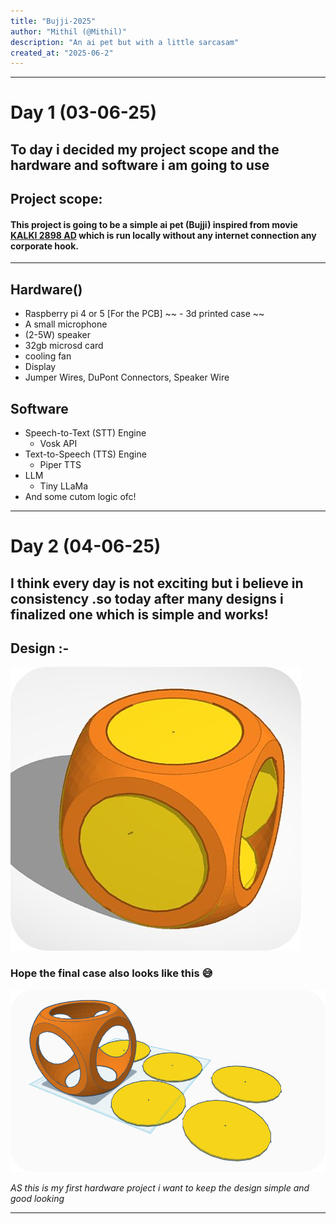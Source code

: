 ```yaml
---
title: "Bujji-2025"
author: "Mithil (@Mithil)"
description: "An ai pet but with a little sarcasam"
created_at: "2025-06-2"
---
```


---
# Day 1 (03-06-25)

To day i decided my project scope and the hardware and software i am going to use
---
## **Project scope**:  
#### This project is going to be a simple ai pet (**Bujji**) inspired from movie [KALKI 2898 AD](https://en.wikipedia.org/wiki/Kalki_2898_AD) which is run locally without any internet connection any corporate hook.
---
## Hardware() 

 - Raspberry pi 4 or 5 [For the PCB]
~~ - 3d printed case ~~ 
 - A small microphone
 - (2-5W) speaker
 - 32gb microsd card
 - cooling fan
 - Display
 - Jumper Wires, DuPont Connectors, Speaker Wire

## Software
- Speech-to-Text (STT) Engine
   -  Vosk API
- Text-to-Speech (TTS) Engine
	- Piper TTS
- LLM
	- Tiny LLaMa
- And some cutom logic ofc!
---
# Day 2 (04-06-25)

I think every day is not  exciting but i believe in consistency .so today after many designs i finalized one which is simple and works!
---
## Design :- 
![My imagination ](https://github.com/MithilSaiReddy/bujji_2025/blob/main/assets/basic.jpg)

### Hope the final case also looks like this 😅

![Side view](https://github.com/MithilSaiReddy/bujji_2025/blob/main/assets/case_side.png)

*AS this is my first hardware project i want to keep the design simple and good looking*

---
